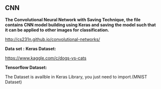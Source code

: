 ## CNN 

**The Convolutional Neural Network with Saving Technique, the file contains CNN model building using Keras and saving the model
such that it can be applied to other images for classification.**

http://cs231n.github.io/convolutional-networks/

**Data set :** 
**Keras Dataset:**

https://www.kaggle.com/c/dogs-vs-cats

**Tensorflow Dataset:**

The Dataset is availble in Keras Library, you just need to import.(MNIST Dataset)
